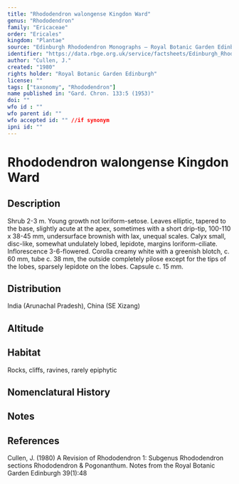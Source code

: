 ```yaml
---
title: "Rhododendron walongense Kingdon Ward"
genus: "Rhododendron"
family: "Ericaceae"
order: "Ericales"
kingdom: "Plantae"
source: "Edinburgh Rhododendron Monographs – Royal Botanic Garden Edinburgh"
identifier: "https://data.rbge.org.uk/service/factsheets/Edinburgh_Rhododendron_Monographs.xhtml"
author: "Cullen, J."
created: "1980"
rights holder: "Royal Botanic Garden Edinburgh"
license: ""
tags: ["taxonomy", "Rhododendron"]
name published in: "Gard. Chron. 133:5 (1953)"
doi: ""
wfo id : ""
wfo parent id: ""
wfo accepted id: "" //if synonym                      
ipni id: ""
---
```


                       

# Rhododendron walongense Kingdon Ward

## Description
Shrub 2-3 m. Young growth not loriform-setose. Leaves elliptic, tapered to the base, slightly acute at the apex, sometimes with a short drip-tip, 100-110 x 38-45 mm, undersurface brownish with lax, unequal scales. Calyx small, disc-like, somewhat undulately lobed, lepidote, margins loriform-ciliate. Inflorescence 3-6-flowered. Corolla creamy white with a greenish blotch, c. 60 mm, tube c. 38 mm, the outside completely pilose except for the tips of the lobes, sparsely lepidote on the lobes. Capsule c. 15 mm.

## Distribution
India (Arunachal Pradesh), China (SE Xizang)

## Altitude


## Habitat
Rocks, cliffs, ravines, rarely epiphytic

## Nomenclatural History

                       
## Notes


## References

Cullen, J. (1980) A Revision of Rhododendron 1: Subgenus Rhododendron sections Rhododendron & Pogonanthum. Notes from the Royal Botanic Garden Edinburgh 39(1):48

